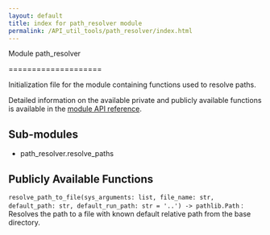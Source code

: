 ```yaml
---
layout: default
title: index for path_resolver module
permalink: /API_util_tools/path_resolver/index.html
---
```


Module path_resolver

====================

Initialization file for the module containing functions used to resolve paths.

Detailed information on the available private and publicly available functions is available in the [module API reference](API_util_tools/path_resolver/resolve_paths.html).

Sub-modules
-----------

* path_resolver.resolve_paths

Publicly Available Functions
----------------------------

`resolve_path_to_file(sys_arguments: list, file_name: str, default_path: str, default_run_path: str = '..') -> pathlib.Path`
:   Resolves the path to a file with known default relative path from the base directory.
